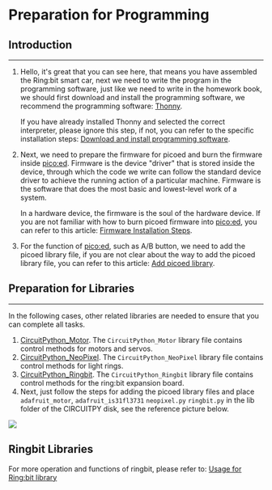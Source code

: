 ﻿# Preparation for Programming

## Introduction
---
1. Hello, it's great that you can see here, that means you have assembled the Ring:bit smart car, next we need to write the program in the programming software, just like we need to write in the homework book, we should first download and install the programming software, we recommend the programming software: [Thonny](https://thonny.org/).

   If you have already installed Thonny and selected the correct interpreter, please ignore this step, if not, you can refer to the specific installation steps: [Download and install programming software](https://www.elecfreaks.com/learn-en/pico-ed/pico-ed-python.html). 

2. Next, we need to prepare the firmware for picoed and burn the firmware inside [pico:ed](https://www.elecfreaks.com/elecfreaks-pico-ed-v2.html). Firmware is the device "driver" that is stored inside the device, through which the code we write can follow the standard device driver to achieve the running action of a particular machine. Firmware is the software that does the most basic and lowest-level work of a system. 

   In a hardware device, the firmware is the soul of the hardware device. If you are not familiar with how to burn picoed firmware into [pico:ed](https://www.elecfreaks.com/elecfreaks-pico-ed-v2.html), you can refer to this article: [Firmware Installation Steps](https://www.elecfreaks.com/learn-en/pico-ed/pico-ed-python.html). 

3. For the function of [pico:ed](https://www.elecfreaks.com/elecfreaks-pico-ed-v2.html), such as A/B button, we need to add the picoed library file, if you are not clear about the way to add the picoed library file, you can refer to this article: [Add picoed library](https://github.com/elecfreaks/learn-en/tree/master/pico-regular-libraries).



## Preparation for Libraries
---
In the following cases, other related libraries are needed to ensure that you can complete all tasks.

1. [CircuitPython_Motor](https://github.com/adafruit/Adafruit_CircuitPython_Motor/archive/refs/heads/main.zip). The `CircuitPython_Motor` library file contains control methods for motors and servos.
2. [CircuitPython_NeoPixel](https://github.com/adafruit/Adafruit_CircuitPython_NeoPixel). The `CircuitPython_NeoPixel` library file contains control methods for light rings.
3. [CircuitPython_Ringbit](https://github.com/elecfreaks/circuitpython_ringbit). The `CircuitPython_Ringbit` library file contains control methods for the ring:bit expansion board. 
4. Next, just follow the steps for adding the picoed library files and place `adafruit_motor`, `adafruit_is31fl3731` `neopixel.py` `ringbit.py` in the lib folder of the CIRCUITPY disk, see the reference picture below.

![](https://wiki-media-ef.oss-cn-hongkong.aliyuncs.com/i18n/en/docusaurus-plugin-content-docs/current/pico/picoed/picoed-smart-car/picoed-ringbit-car-v2/images/program.png)

## Ringbit Libraries
For more operation and functions of ringbit, please refer to: [Usage for Ring:bit library](https://github.com/elecfreaks/learn-en/blob/master/pico-regular-libraries/pico-ringbit-libraries.md)

